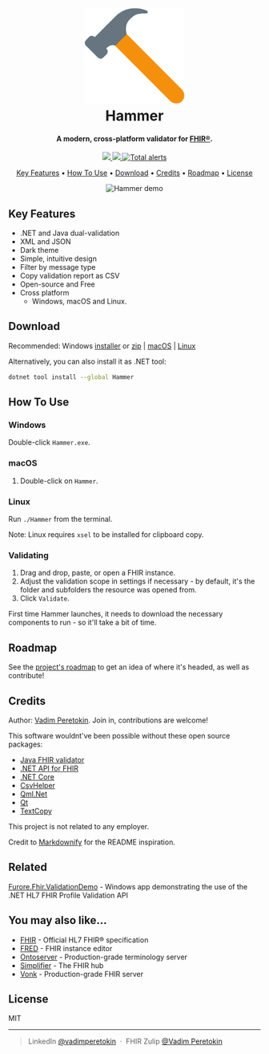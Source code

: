 <h1 align="center">
  <br>
  <a href="https://github.com/health-validator/Hammer"><img src="https://raw.githubusercontent.com/health-validator/Hammer/master/assets/hammer-logo.png" alt="Hammer" width="200"></a>
  <br>
  Hammer
  <br>
</h1>

<h4 align="center">A modern, cross-platform validator for <a href="http://hl7.org/fhir/index.html" target="_blank">FHIR®</a>.</h4>

<p align="center">
  <a href="https://chat.fhir.org/#narrow/stream/179239-tooling/topic/Hammer">
    <img src="https://img.shields.io/badge/chat-on%20zulip-green.svg">
  </a>
  <a href="https://github.com/health-validator/Hammer/issues">
    <img src="https://img.shields.io/badge/contributions-welcome-brightgreen.svg?style=flat">
  </a>
  <a href="https://lgtm.com/projects/g/health-validator/Hammer/alerts/">
    <img alt="Total alerts" src="https://img.shields.io/lgtm/alerts/g/health-validator/Hammer.svg?logo=lgtm&logoWidth=18"/>
  </a>
</p>

<p align="center">
  <a href="#key-features">Key Features</a> •
  <a href="#how-to-use">How To Use</a> •
  <a href="#download">Download</a> •
  <a href="#credits">Credits</a> •
  <a href="#roadmap">Roadmap</a> •
  <a href="#license">License</a>
</p>

<p align="center">
  <img alt="Hammer demo" src="https://raw.githubusercontent.com/health-validator/Hammer/master/assets/hammer-demo.gif">
</p>

## Key Features

* .NET and Java dual-validation
* XML and JSON
* Dark theme
* Simple, intuitive design
* Filter by message type
* Copy validation report as CSV
* Open-source and Free
* Cross platform
  - Windows, macOS and Linux.

## Download

Recommended: Windows [installer](https://github.com/health-validator/Hammer/releases/download/Hammer-0.0.3/Hammer-0.0.3-installer.exe) or [zip](https://github.com/health-validator/Hammer/releases/download/Hammer-0.0.3/Hammer-0.0.3-installerfree.zip) | [macOS](https://github.com/health-validator/Hammer/releases/download/Hammer-0.0.3/hammer-macos.zip) | [Linux](https://github.com/health-validator/Hammer/releases/download/Hammer-0.0.3/hammer-linux.zip)

Alternatively, you can also install it as .NET tool:

```sh
dotnet tool install --global Hammer
```

## How To Use

### Windows
Double-click `Hammer.exe`.

### macOS
1. Double-click on `Hammer`.

### Linux
Run `./Hammer` from the terminal.

Note: Linux requires `xsel` to be installed for clipboard copy.

### Validating

1. Drag and drop, paste, or open a FHIR instance.
1. Adjust the validation scope in settings if necessary - by default, it's the folder and subfolders the resource was opened from.
1. Click `Validate`.

First time Hammer launches, it needs to download the necessary components to run - so it'll take a bit of time.

## Roadmap

See the [project's roadmap](https://github.com/health-validator/Hammer/blob/master/ROADMAP.md) to get an idea of where it's headed, as well as contribute!

## Credits

Author: [Vadim Peretokin](https://www.linkedin.com/in/vadimperetokin). Join in, contributions are welcome!

This software wouldnt've been possible without these open source packages:

- [Java FHIR validator](https://www.hl7.org/fhir/validation.html#jar)
- [.NET API for FHIR](https://fire.ly/fhir-api/)
- [.NET Core](https://dotnet.microsoft.com/)
- [CsvHelper](https://joshclose.github.io/CsvHelper/)
- [Qml.Net](https://github.com/qmlnet/qmlnet)
- [Qt](https://www.qt.io/)
- [TextCopy](https://github.com/SimonCropp/TextCopy/)

This project is not related to any employer.

Credit to [Markdownify](https://github.com/amitmerchant1990/electron-markdownify) for the README inspiration.

## Related

[Furore.Fhir.ValidationDemo](https://github.com/FirelyTeam/Furore.Fhir.ValidationDemo) - Windows app demonstrating the use of the .NET HL7 FHIR Profile Validation API

## You may also like...

- [FHIR](http://hl7.org/fhir/) - Official HL7 FHIR® specification
- [FRED](https://github.com/smart-on-fhir/fred) - FHIR instance editor
- [Ontoserver](http://ontoserver.csiro.au/) - Production-grade terminology server
- [Simplifier](https://simplifier.net/) - The FHIR hub
- [Vonk](https://fire.ly/products/vonk) - Production-grade FHIR server

## License

MIT

---

> LinkedIn [@vadimperetokin](https://www.linkedin.com/in/vadimperetokin) &nbsp;&middot;&nbsp;
> FHIR Zulip [@Vadim Peretokin](https://chat.fhir.org/#narrow/search/user.20vadim.20peretokin)

